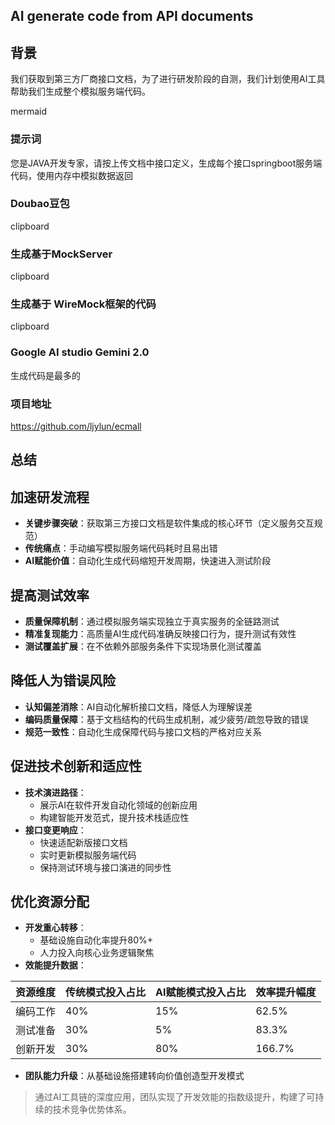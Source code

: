 ## AI generate code from API documents

## 背景
我们获取到第三方厂商接口文档，为了进行研发阶段的自测，我们计划使用AI工具帮助我们生成整个模拟服务端代码。

mermaid

### 提示词
您是JAVA开发专家，请按上传文档中接口定义，生成每个接口springboot服务端代码，使用内存中模拟数据返回

###  Doubao豆包
clipboard

### 生成基于MockServer
clipboard

### 生成基于 WireMock框架的代码
clipboard

### Google AI studio Gemini 2.0
生成代码是最多的


### 项目地址
https://github.com/ljylun/ecmall

## 总结

## 加速研发流程
- **关键步骤突破**：获取第三方接口文档是软件集成的核心环节（定义服务交互规范）
- **传统痛点**：手动编写模拟服务端代码耗时且易出错
- **AI赋能价值**：自动化生成代码缩短开发周期，快速进入测试阶段

## 提高测试效率
- **质量保障机制**：通过模拟服务端实现独立于真实服务的全链路测试
- **精准复现能力**：高质量AI生成代码准确反映接口行为，提升测试有效性
- **测试覆盖扩展**：在不依赖外部服务条件下实现场景化测试覆盖

## 降低人为错误风险
- **认知偏差消除**：AI自动化解析接口文档，降低人为理解误差
- **编码质量保障**：基于文档结构的代码生成机制，减少疲劳/疏忽导致的错误
- **规范一致性**：自动化生成保障代码与接口文档的严格对应关系

## 促进技术创新和适应性
- **技术演进路径**：
  - 展示AI在软件开发自动化领域的创新应用
  - 构建智能开发范式，提升技术栈适应性
- **接口变更响应**：
  - 快速适配新版接口文档
  - 实时更新模拟服务端代码
  - 保持测试环境与接口演进的同步性

## 优化资源分配
- **开发重心转移**：
  - 基础设施自动化率提升80%+
  - 人力投入向核心业务逻辑聚焦
- **效能提升数据**：
  
| 资源维度 | 传统模式投入占比 | AI赋能模式投入占比 | 效率提升幅度 |
|----------|------------------|--------------------|--------------|
| 编码工作 | 40%              | 15%                | 62.5%        |
| 测试准备 | 30%              | 5%                 | 83.3%        |
| 创新开发 | 30%              | 80%                | 166.7%       |

- **团队能力升级**：从基础设施搭建转向价值创造型开发模式

> 通过AI工具链的深度应用，团队实现了开发效能的指数级提升，构建了可持续的技术竞争优势体系。
